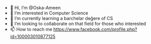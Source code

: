 - 👋 Hi, I’m @Oska-Ameen
- 👀 I’m interested in Computer Science
- 🌱 I’m currently learning a barchelar değere of CS
- 💞️ I’m looking to collaborate on that field for those who interested 
- 📫 How to reach me https://www.facebook.com/profile.php?id=100003010877125
<!---
Oska-Ameen/Oska-Ameen is a ✨ special ✨ repository because its `README.md` (this file) appears on your GitHub profile.
You can click the Preview link to take a look at your changes.
--->
